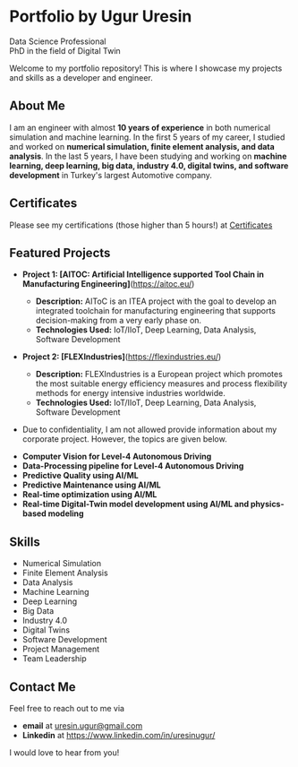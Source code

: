 # Portfolio by Ugur Uresin
Data Science Professional  
PhD in the field of Digital Twin   

Welcome to my portfolio repository! This is where I showcase my projects and skills as a developer and engineer.

## About Me

I am an engineer with almost **10 years of experience** in both numerical simulation and machine learning. In the first 5 years of my career, I studied and worked on **numerical simulation, finite element analysis, and data analysis**. In the last 5 years, I have been studying and working on **machine learning, deep learning, big data, industry 4.0, digital twins, and software development** in Turkey's largest Automotive company. 

## Certificates
Please see my certifications (those higher than 5 hours!) at  [Certificates](https://github.com/ugururesin/portfolio/certificates.md)

## Featured Projects

- **Project 1: [AITOC: Artificial Intelligence supported Tool Chain in Manufacturing Engineering]**(https://aitoc.eu/)
  - **Description:** AIToC is an ITEA project with the goal to develop an integrated toolchain for manufacturing engineering that supports decision-making from a very early phase on.
  - **Technologies Used:** IoT/IIoT, Deep Learning, Data Analysis, Software Development
  
- **Project 2: [FLEXIndustries]**(https://flexindustries.eu/)
  - **Description:** FLEXIndustries is a European project which promotes the most suitable energy efficiency measures and process flexibility methods for energy intensive industries worldwide.
  - **Technologies Used:** IoT/IIoT, Deep Learning, Data Analysis, Software Development

- Due to confidentiality, I am not allowed provide information about my corporate project. However, the topics are given below.
* **Computer Vision for Level-4 Autonomous Driving**
* **Data-Processing pipeline for Level-4 Autonomous Driving**
* **Predictive Quality using AI/ML**
* **Predictive Maintenance using AI/ML**
* **Real-time optimization using AI/ML**
* **Real-time Digital-Twin model development using AI/ML and physics-based modeling**

## Skills

- Numerical Simulation
- Finite Element Analysis
- Data Analysis
- Machine Learning
- Deep Learning
- Big Data
- Industry 4.0
- Digital Twins
- Software Development
- Project Management
- Team Leadership

## Contact Me

Feel free to reach out to me via  
* **email** at uresin.ugur@gmail.com
* **Linkedin** at https://www.linkedin.com/in/uresinugur/
  
I would love to hear from you!
